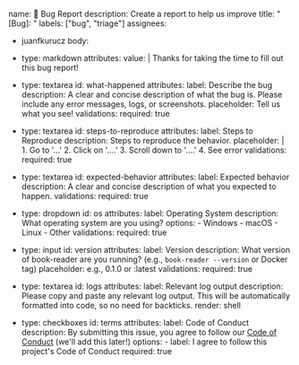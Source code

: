 name: 🐛 Bug Report
description: Create a report to help us improve
title: "[Bug]: "
labels: ["bug", "triage"]
assignees:
  - juanfkurucz
body:
  - type: markdown
    attributes:
      value: |
        Thanks for taking the time to fill out this bug report!

  - type: textarea
    id: what-happened
    attributes:
      label: Describe the bug
      description: A clear and concise description of what the bug is. Please include any error messages, logs, or screenshots.
      placeholder: Tell us what you see!
    validations:
      required: true

  - type: textarea
    id: steps-to-reproduce
    attributes:
      label: Steps to Reproduce
      description: Steps to reproduce the behavior.
      placeholder: |
        1. Go to '...'
        2. Click on '....'
        3. Scroll down to '....'
        4. See error
    validations:
      required: true

  - type: textarea
    id: expected-behavior
    attributes:
      label: Expected behavior
      description: A clear and concise description of what you expected to happen.
    validations:
      required: true

  - type: dropdown
    id: os
    attributes:
      label: Operating System
      description: What operating system are you using?
      options:
        - Windows
        - macOS
        - Linux
        - Other
    validations:
      required: true

  - type: input
    id: version
    attributes:
      label: Version
      description: What version of book-reader are you running? (e.g., `book-reader --version` or Docker tag)
      placeholder: e.g., 0.1.0 or :latest
    validations:
      required: true

  - type: textarea
    id: logs
    attributes:
      label: Relevant log output
      description: Please copy and paste any relevant log output. This will be automatically formatted into code, so no need for backticks.
      render: shell

  - type: checkboxes
    id: terms
    attributes:
      label: Code of Conduct
      description: By submitting this issue, you agree to follow our [Code of Conduct](link/to/code/of/conduct) (we'll add this later!)
      options:
        - label: I agree to follow this project's Code of Conduct
          required: true
